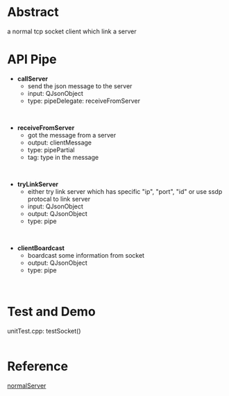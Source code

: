 # Abstract
a normal tcp socket client which link a server

# API Pipe
* **callServer**  
    - send the json message to the server  
    - input: QJsonObject  
    - type: pipeDelegate: receiveFromServer  
</br>

* **receiveFromServer**  
    - got the message from a server  
    - output: clientMessage  
    - type: pipePartial  
    - tag: type in the message  
</br>

* **tryLinkServer**  
    - either try link server which has specific "ip", "port", "id" or use ssdp protocal to link server  
    - input: QJsonObject  
    - output: QJsonObject  
    - type: pipe  
</br>

* **clientBoardcast**  
    - boardcast some information from socket  
    - output: QJsonObject  
    - type: pipe  
</br>

# Test and Demo
unitTest.cpp: testSocket()  
</br>

# Reference
[normalServer](normalServer.md)